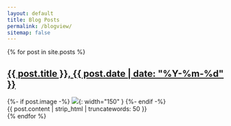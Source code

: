 ```yaml
---
layout: default
title: Blog Posts
permalink: /blogview/
sitemap: false
---
```


 {% for post in site.posts %}
  <article>
    <h2><a class="hover-underline-animation" href="{{ post.url }}">{{ post.title }}, {{ post.date | date: "%Y-%m-%d" }}</a></h2>
    {%- if post.image -%}
      <img src="{{ site.url }}/{{ post.image }}">{: width="150" }
    {%- endif -%}
    <br>{{ post.content | strip_html | truncatewords: 50 }}
  </article>
{% endfor %}
